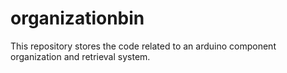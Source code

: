 # organizationbin

This repository stores the code related to an arduino component organization and retrieval system.
